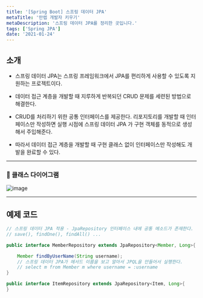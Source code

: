 ```yaml
---
title: '[Spring Boot] 스프링 데이터 JPA'
metaTitle: '만렙 개발자 키우기'
metaDescription: '스프링 데이터 JPA를 정리한 곳입니다.'
tags: ['Spring JPA']
date: '2021-01-24'
---
```


## 소개

- 스프링 데이터 JPA는 스프링 프레임워크에서 JPA를 편리하게 사용할 수 있도록 지원하는 프로젝트이다.


- 데이터 접근 계층을 개발할 때 지루하게 반복되던 CRUD 문제를 세련된 방법으로 해결한다.


- CRUD를 처리하기 위한 공통 인터페이스를 제공한다. 리포지토리를 개발할 때 인터페이스만 작성하면 실행 시점에 스프링 데이터 JPA 가 구현 객체를 동적으로 생성해서 주입해준다.


- 따라서 데이터 접근 계층을 개발할 때 구현 클래스 없이 인터페이스만 작성해도 개발을 완료할 수 있다.

---

### 🚩 클래스 다이어그램
![image](https://user-images.githubusercontent.com/51476083/105602278-a8213600-5dd8-11eb-9ae1-0d4d802c90b7.png)

---

## 예제 코드

```java
// 스프링 데이터 JPA 적용 - JpaRepository 인터페이스 내에 공통 메소드가 존재한다.
// save(), findOne(), findAll() ...

public interface MemberRepository extends JpaRepository<Member, Long>{

    Member findByUserName(String username);
    // 스프링 데이터 JPA가 메서드 이름을 보고 알아서 JPQL을 만들어서 실행한다.
    // select m from Member m where username = :username
}

public interface ItemRepository extends JpaRepository<Item, Long>{
}
```
